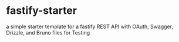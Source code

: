 # fastify-starter
a simple starter template for a fastify REST API with OAuth, Swagger, Drizzle, and Bruno files for Testing
